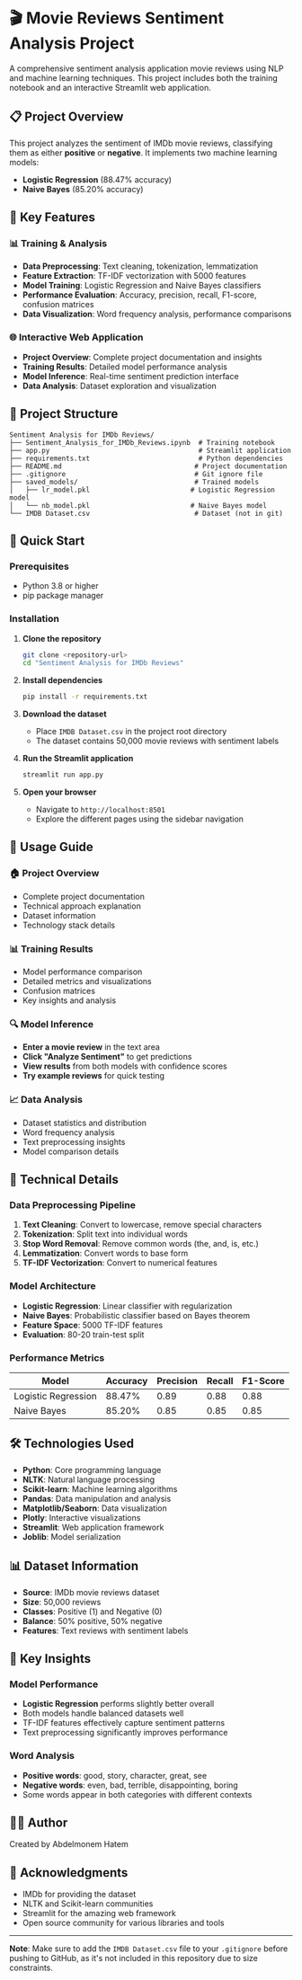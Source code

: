 # 🎬 Movie Reviews Sentiment Analysis Project

A comprehensive sentiment analysis application movie reviews using NLP and machine learning techniques. This project includes both the training notebook and an interactive Streamlit web application.

## 📋 Project Overview

This project analyzes the sentiment of IMDb movie reviews, classifying them as either **positive** or **negative**. It implements two machine learning models:

- **Logistic Regression** (88.47% accuracy)
- **Naive Bayes** (85.20% accuracy)

## 🎯 Key Features

### 📊 Training & Analysis
- **Data Preprocessing**: Text cleaning, tokenization, lemmatization
- **Feature Extraction**: TF-IDF vectorization with 5000 features
- **Model Training**: Logistic Regression and Naive Bayes classifiers
- **Performance Evaluation**: Accuracy, precision, recall, F1-score, confusion matrices
- **Data Visualization**: Word frequency analysis, performance comparisons

### 🌐 Interactive Web Application
- **Project Overview**: Complete project documentation and insights
- **Training Results**: Detailed model performance analysis
- **Model Inference**: Real-time sentiment prediction interface
- **Data Analysis**: Dataset exploration and visualization

## 📁 Project Structure

```
Sentiment Analysis for IMDb Reviews/
├── Sentiment_Analysis_for_IMDb_Reviews.ipynb  # Training notebook
├── app.py                                     # Streamlit application
├── requirements.txt                           # Python dependencies
├── README.md                                 # Project documentation
├── .gitignore                                # Git ignore file
├── saved_models/                             # Trained models
│   ├── lr_model.pkl                         # Logistic Regression model
│   └── nb_model.pkl                         # Naive Bayes model
└── IMDB Dataset.csv                          # Dataset (not in git)
```

## 🚀 Quick Start

### Prerequisites
- Python 3.8 or higher
- pip package manager

### Installation

1. **Clone the repository**
   ```bash
   git clone <repository-url>
   cd "Sentiment Analysis for IMDb Reviews"
   ```

2. **Install dependencies**
   ```bash
   pip install -r requirements.txt
   ```

3. **Download the dataset**
   - Place `IMDB Dataset.csv` in the project root directory
   - The dataset contains 50,000 movie reviews with sentiment labels

4. **Run the Streamlit application**
   ```bash
   streamlit run app.py
   ```

5. **Open your browser**
   - Navigate to `http://localhost:8501`
   - Explore the different pages using the sidebar navigation

## 📖 Usage Guide

### 🏠 Project Overview
- Complete project documentation
- Technical approach explanation
- Dataset information
- Technology stack details

### 📊 Training Results
- Model performance comparison
- Detailed metrics and visualizations
- Confusion matrices
- Key insights and analysis

### 🔍 Model Inference
- **Enter a movie review** in the text area
- **Click "Analyze Sentiment"** to get predictions
- **View results** from both models with confidence scores
- **Try example reviews** for quick testing

### 📈 Data Analysis
- Dataset statistics and distribution
- Word frequency analysis
- Text preprocessing insights
- Model comparison details

## 🔧 Technical Details

### Data Preprocessing Pipeline
1. **Text Cleaning**: Convert to lowercase, remove special characters
2. **Tokenization**: Split text into individual words
3. **Stop Word Removal**: Remove common words (the, and, is, etc.)
4. **Lemmatization**: Convert words to base form
5. **TF-IDF Vectorization**: Convert to numerical features

### Model Architecture
- **Logistic Regression**: Linear classifier with regularization
- **Naive Bayes**: Probabilistic classifier based on Bayes theorem
- **Feature Space**: 5000 TF-IDF features
- **Evaluation**: 80-20 train-test split

### Performance Metrics
| Model | Accuracy | Precision | Recall | F1-Score |
|-------|----------|-----------|--------|----------|
| Logistic Regression | 88.47% | 0.89 | 0.88 | 0.88 |
| Naive Bayes | 85.20% | 0.85 | 0.85 | 0.85 |

## 🛠️ Technologies Used

- **Python**: Core programming language
- **NLTK**: Natural language processing
- **Scikit-learn**: Machine learning algorithms
- **Pandas**: Data manipulation and analysis
- **Matplotlib/Seaborn**: Data visualization
- **Plotly**: Interactive visualizations
- **Streamlit**: Web application framework
- **Joblib**: Model serialization

## 📊 Dataset Information

- **Source**: IMDb movie reviews dataset
- **Size**: 50,000 reviews
- **Classes**: Positive (1) and Negative (0)
- **Balance**: 50% positive, 50% negative
- **Features**: Text reviews with sentiment labels

## 🎯 Key Insights

### Model Performance
- **Logistic Regression** performs slightly better overall
- Both models handle balanced datasets well
- TF-IDF features effectively capture sentiment patterns
- Text preprocessing significantly improves performance

### Word Analysis
- **Positive words**: good, story, character, great, see
- **Negative words**: even, bad, terrible, disappointing, boring
- Some words appear in both categories with different contexts


## 👨‍💻 Author

Created by Abdelmonem Hatem

## 🙏 Acknowledgments

- IMDb for providing the dataset
- NLTK and Scikit-learn communities
- Streamlit for the amazing web framework
- Open source community for various libraries and tools

---

**Note**: Make sure to add the `IMDB Dataset.csv` file to your `.gitignore` before pushing to GitHub, as it's not included in this repository due to size constraints. 
